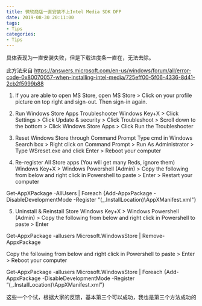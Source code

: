 ```yaml
---
title: 微软商店一直安装不上Intel Media SDK DFP
date: 2019-08-30 20:11:00
tags:
- Tips
categories:
- Tips
---
```


具体表现为一直安装失败，但是下载进度条一直在，无法去除。

<!--more-->

此方法来自 https://answers.microsoft.com/en-us/windows/forum/all/error-code-0x80070057-when-installing-intel-media/725eff00-5f06-4336-8d41-2cb2f5999b88


1. If you are able to open MS Store, open MS Store > Click on your profile picture on top right and sign-out. Then sign-in again. 

2. Run Windows Store Apps Troubleshooter 
Windows Key+X > Click Settings > Click Update & security > Click Troubleshoot > Scroll down to the bottom > Click Windows Store Apps > Click Run the Troubleshooter 

3. Reset Windows Store through Command Prompt 
Type cmd in Windows Search box > Right click on Command Prompt > Run As Administrator > Type WSreset.exe and click Enter > Reboot your computer 

4. Re-register All Store apps (You will get many Reds, ignore them) 
Windows Key+X > Windows Powershell (Admin) > Copy the following from below and right click in Powershell to paste > Enter > Restart your computer 

Get-AppXPackage -AllUsers | Foreach {Add-AppxPackage -DisableDevelopmentMode -Register "$($_.InstallLocation)\AppXManifest.xml"} 

5. Uninstall & Reinstall Store 
Windows Key+X > Windows Powershell (Admin) > Copy the following from below and right click in Powershell to paste > Enter 

Get-AppxPackage -allusers Microsoft.WindowsStore | Remove-AppxPackage 

Copy the following from below and right click in Powershell to paste > Enter > Reboot your computer 

Get-AppxPackage -allusers Microsoft.WindowsStore | Foreach {Add-AppxPackage -DisableDevelopmentMode -Register “$($_.InstallLocation)\AppXManifest.xml”} 

    

这些一个个试，根据大家的反馈，基本第三个可以成功，我也是第三个方法成功的